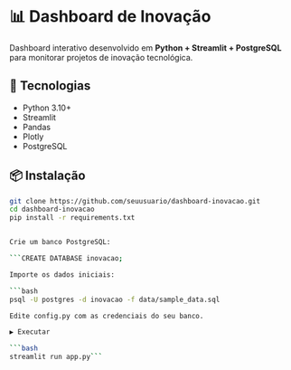 # 📊 Dashboard de Inovação

Dashboard interativo desenvolvido em **Python + Streamlit + PostgreSQL** para monitorar projetos de inovação tecnológica.

## 🚀 Tecnologias
- Python 3.10+
- Streamlit
- Pandas
- Plotly
- PostgreSQL

## 📦 Instalação
```bash
git clone https://github.com/seuusuario/dashboard-inovacao.git
cd dashboard-inovacao
pip install -r requirements.txt


Crie um banco PostgreSQL:

```CREATE DATABASE inovacao;

Importe os dados iniciais:

```bash
psql -U postgres -d inovacao -f data/sample_data.sql

Edite config.py com as credenciais do seu banco.

▶️ Executar

```bash
streamlit run app.py```
